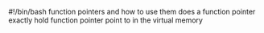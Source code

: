 #!/bin/bash
function pointers and how to use them
does a function pointer exactly hold
function pointer point to in the virtual memory
